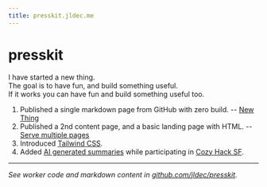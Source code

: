 ```yaml
---
title: presskit.jldec.me
---
```


# presskit
I have started a new thing.  
The goal is to have fun, and build something useful.  
If it works you can have fun and build something useful too.

1. Published a single markdown page from GitHub with zero build. -- [New Thing](new-thing)
2. Published a 2nd content page, and a basic landing page with HTML. -- [Serve multiple pages](multi-page)
3. Introduced [Tailwind CSS](tailwind).
4. Added [AI generated summaries](https://presskit.jldec.me/summarize) while participating in [Cozy Hack SF](https://lu.ma/wco3g23k?tk=5aQXWb).

---
_See worker code and markdown content in [github.com/jldec/presskit](https://github.com/jldec/presskit)._

